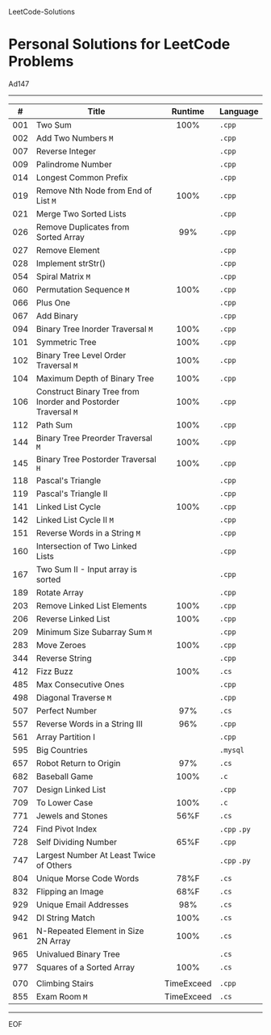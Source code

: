 LeetCode-Solutions

Personal Solutions for LeetCode Problems
================================================================================

Ad147

--------------------------------------------------------------------------------

| #   | Title                                                          |  Runtime   | Language     |
| --- | -------------------------------------------------------------- | :--------: | ------------ |
| 001 | Two Sum                                                        |    100%    | `.cpp`       |
| 002 | Add Two Numbers `M`                                            |            | `.cpp`       |
| 007 | Reverse Integer                                                |            | `.cpp`       |
| 009 | Palindrome Number                                              |            | `.cpp`       |
| 014 | Longest Common Prefix                                          |            | `.cpp`       |
| 019 | Remove Nth Node from End of List `M`                           |    100%    | `.cpp`       |
| 021 | Merge Two Sorted Lists                                         |            | `.cpp`       |
| 026 | Remove Duplicates from Sorted Array                            |    99%     | `.cpp`       |
| 027 | Remove Element                                                 |            | `.cpp`       |
| 028 | Implement strStr()                                             |            | `.cpp`       |
| 054 | Spiral Matrix `M`                                              |            | `.cpp`       |
| 060 | Permutation Sequence `M`                                       |    100%    | `.cpp`       |
| 066 | Plus One                                                       |            | `.cpp`       |
| 067 | Add Binary                                                     |            | `.cpp`       |
| 094 | Binary Tree Inorder Traversal `M`                              |    100%    | `.cpp`       |
| 101 | Symmetric Tree                                                 |    100%    | `.cpp`       |
| 102 | Binary Tree Level Order Traversal `M`                          |    100%    | `.cpp`       |
| 104 | Maximum Depth of Binary Tree                                   |    100%    | `.cpp`       |
| 106 | Construct Binary Tree from Inorder and Postorder Traversal `M` |    100%    | `.cpp`       |
| 112 | Path Sum                                                       |    100%    | `.cpp`       |
| 144 | Binary Tree Preorder Traversal `M`                             |    100%    | `.cpp`       |
| 145 | Binary Tree Postorder Traversal `H`                            |    100%    | `.cpp`       |
| 118 | Pascal's Triangle                                              |            | `.cpp`       |
| 119 | Pascal's Triangle II                                           |            | `.cpp`       |
| 141 | Linked List Cycle                                              |    100%    | `.cpp`       |
| 142 | Linked List Cycle II `M`                                       |            | `.cpp`       |
| 151 | Reverse Words in a String `M`                                  |            | `.cpp`       |
| 160 | Intersection of Two Linked Lists                               |            | `.cpp`       |
| 167 | Two Sum II - Input array is sorted                             |            | `.cpp`       |
| 189 | Rotate Array                                                   |            | `.cpp`       |
| 203 | Remove Linked List Elements                                    |    100%    | `.cpp`       |
| 206 | Reverse Linked List                                            |    100%    | `.cpp`       |
| 209 | Minimum Size Subarray Sum `M`                                  |            | `.cpp`       |
| 283 | Move Zeroes                                                    |    100%    | `.cpp`       |
| 344 | Reverse String                                                 |            | `.cpp`       |
| 412 | Fizz Buzz                                                      |    100%    | `.cs`        |
| 485 | Max Consecutive Ones                                           |            | `.cpp`       |
| 498 | Diagonal Traverse `M`                                          |            | `.cpp`       |
| 507 | Perfect Number                                                 |    97%     | `.cs`        |
| 557 | Reverse Words in a String III                                  |    96%     | `.cpp`       |
| 561 | Array Partition I                                              |            | `.cpp`       |
| 595 | Big Countries                                                  |            | `.mysql`     |
| 657 | Robot Return to Origin                                         |    97%     | `.cs`        |
| 682 | Baseball Game                                                  |    100%    | `.c`         |
| 707 | Design Linked List                                             |            | `.cpp`       |
| 709 | To Lower Case                                                  |    100%    | `.c`         |
| 771 | Jewels and Stones                                              |    56%F    | `.cs`        |
| 724 | Find Pivot Index                                               |            | `.cpp` `.py` |
| 728 | Self Dividing Number                                           |    65%F    | `.cpp`       |
| 747 | Largest Number At Least Twice of Others                        |            | `.cpp` `.py` |
| 804 | Unique Morse Code Words                                        |    78%F    | `.cs`        |
| 832 | Flipping an Image                                              |    68%F    | `.cs`        |
| 929 | Unique Email Addresses                                         |    98%     | `.cs`        |
| 942 | DI String Match                                                |    100%    | `.cs`        |
| 961 | N-Repeated Element in Size 2N Array                            |    100%    | `.cs`        |
| 965 | Univalued Binary Tree                                          |            | `.cs`        |
| 977 | Squares of a Sorted Array                                      |    100%    | `.cs`        |
|     |
| 070 | Climbing Stairs                                                | TimeExceed | `.cpp`       |
| 855 | Exam Room `M`                                                  | TimeExceed | `.cs`        |

--------------------------------------------------------------------------------

EOF

